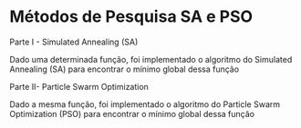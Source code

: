# Métodos de Pesquisa SA e PSO

Parte I - Simulated Annealing (SA)

  Dado uma determinada função, foi implementado o algoritmo do Simulated Annealing (SA) para encontrar o mínimo global dessa função
  
Parte II- Particle Swarm Optimization

  Dado a mesma função, foi implementado o algoritmo do Particle Swarm Optimization (PSO) para encontrar o mínimo global dessa função
